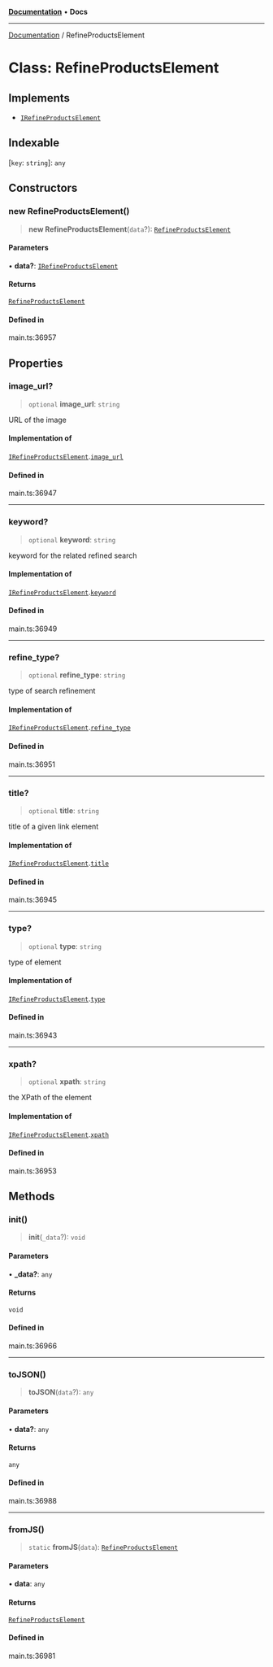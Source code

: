 [**Documentation**](../README.md) • **Docs**

***

[Documentation](../README.md) / RefineProductsElement

# Class: RefineProductsElement

## Implements

- [`IRefineProductsElement`](../interfaces/IRefineProductsElement.md)

## Indexable

 \[`key`: `string`\]: `any`

## Constructors

### new RefineProductsElement()

> **new RefineProductsElement**(`data`?): [`RefineProductsElement`](RefineProductsElement.md)

#### Parameters

• **data?**: [`IRefineProductsElement`](../interfaces/IRefineProductsElement.md)

#### Returns

[`RefineProductsElement`](RefineProductsElement.md)

#### Defined in

main.ts:36957

## Properties

### image\_url?

> `optional` **image\_url**: `string`

URL of the image

#### Implementation of

[`IRefineProductsElement`](../interfaces/IRefineProductsElement.md).[`image_url`](../interfaces/IRefineProductsElement.md#image_url)

#### Defined in

main.ts:36947

***

### keyword?

> `optional` **keyword**: `string`

keyword for the related refined search

#### Implementation of

[`IRefineProductsElement`](../interfaces/IRefineProductsElement.md).[`keyword`](../interfaces/IRefineProductsElement.md#keyword)

#### Defined in

main.ts:36949

***

### refine\_type?

> `optional` **refine\_type**: `string`

type of search refinement

#### Implementation of

[`IRefineProductsElement`](../interfaces/IRefineProductsElement.md).[`refine_type`](../interfaces/IRefineProductsElement.md#refine_type)

#### Defined in

main.ts:36951

***

### title?

> `optional` **title**: `string`

title of a given link element

#### Implementation of

[`IRefineProductsElement`](../interfaces/IRefineProductsElement.md).[`title`](../interfaces/IRefineProductsElement.md#title)

#### Defined in

main.ts:36945

***

### type?

> `optional` **type**: `string`

type of element

#### Implementation of

[`IRefineProductsElement`](../interfaces/IRefineProductsElement.md).[`type`](../interfaces/IRefineProductsElement.md#type)

#### Defined in

main.ts:36943

***

### xpath?

> `optional` **xpath**: `string`

the XPath of the element

#### Implementation of

[`IRefineProductsElement`](../interfaces/IRefineProductsElement.md).[`xpath`](../interfaces/IRefineProductsElement.md#xpath)

#### Defined in

main.ts:36953

## Methods

### init()

> **init**(`_data`?): `void`

#### Parameters

• **\_data?**: `any`

#### Returns

`void`

#### Defined in

main.ts:36966

***

### toJSON()

> **toJSON**(`data`?): `any`

#### Parameters

• **data?**: `any`

#### Returns

`any`

#### Defined in

main.ts:36988

***

### fromJS()

> `static` **fromJS**(`data`): [`RefineProductsElement`](RefineProductsElement.md)

#### Parameters

• **data**: `any`

#### Returns

[`RefineProductsElement`](RefineProductsElement.md)

#### Defined in

main.ts:36981
